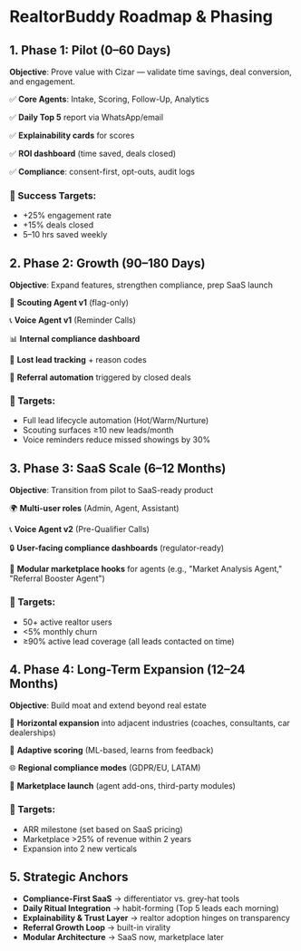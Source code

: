 # RealtorBuddy Roadmap & Phasing

## 1. Phase 1: Pilot (0–60 Days)

**Objective**: Prove value with Cizar — validate time savings, deal conversion, and engagement.

✅ **Core Agents**: Intake, Scoring, Follow-Up, Analytics

✅ **Daily Top 5** report via WhatsApp/email

✅ **Explainability cards** for scores

✅ **ROI dashboard** (time saved, deals closed)

✅ **Compliance**: consent-first, opt-outs, audit logs

### 🎯 Success Targets:
- +25% engagement rate
- +15% deals closed
- 5–10 hrs saved weekly

## 2. Phase 2: Growth (90–180 Days)

**Objective**: Expand features, strengthen compliance, prep SaaS launch

🔄 **Scouting Agent v1** (flag-only)

📞 **Voice Agent v1** (Reminder Calls)

📊 **Internal compliance dashboard**

🔎 **Lost lead tracking** + reason codes

🌱 **Referral automation** triggered by closed deals

### 🎯 Targets:
- Full lead lifecycle automation (Hot/Warm/Nurture)
- Scouting surfaces ≥10 new leads/month
- Voice reminders reduce missed showings by 30%

## 3. Phase 3: SaaS Scale (6–12 Months)

**Objective**: Transition from pilot to SaaS-ready product

🌍 **Multi-user roles** (Admin, Agent, Assistant)

📞 **Voice Agent v2** (Pre-Qualifier Calls)

🔒 **User-facing compliance dashboards** (regulator-ready)

🛒 **Modular marketplace hooks** for agents (e.g., "Market Analysis Agent," "Referral Booster Agent")

### 🎯 Targets:
- 50+ active realtor users
- <5% monthly churn
- ≥90% active lead coverage (all leads contacted on time)

## 4. Phase 4: Long-Term Expansion (12–24 Months)

**Objective**: Build moat and extend beyond real estate

🚀 **Horizontal expansion** into adjacent industries (coaches, consultants, car dealerships)

🧠 **Adaptive scoring** (ML-based, learns from feedback)

🌐 **Regional compliance modes** (GDPR/EU, LATAM)

🏪 **Marketplace launch** (agent add-ons, third-party modules)

### 🎯 Targets:
- ARR milestone (set based on SaaS pricing)
- Marketplace >25% of revenue within 2 years
- Expansion into 2 new verticals

## 5. Strategic Anchors

- **Compliance-First SaaS** → differentiator vs. grey-hat tools
- **Daily Ritual Integration** → habit-forming (Top 5 leads each morning)
- **Explainability & Trust Layer** → realtor adoption hinges on transparency
- **Referral Growth Loop** → built-in virality
- **Modular Architecture** → SaaS now, marketplace later
